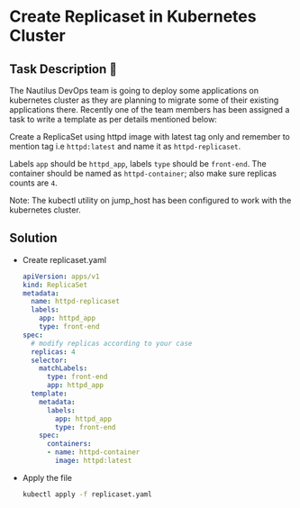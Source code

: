  # Create Replicaset in Kubernetes Cluster

 ## Task Description 📔

The Nautilus DevOps team is going to deploy some applications on kubernetes cluster as they are planning to migrate some of their existing applications there. Recently one of the team members has been assigned a task to write a template as per details mentioned below:

Create a ReplicaSet using httpd image with latest tag only and remember to mention tag i.e `httpd:latest` and name it as `httpd-replicaset`.

Labels `app` should be `httpd_app`, labels `type` should be `front-end`. The container should be named as `httpd-container`; also make sure replicas counts are `4`.

Note: The kubectl utility on jump_host has been configured to work with the kubernetes cluster.

## Solution

- Create replicaset.yaml 
  ```yaml
  apiVersion: apps/v1
  kind: ReplicaSet
  metadata:
    name: httpd-replicaset
    labels:
      app: httpd_app
      type: front-end
  spec:
    # modify replicas according to your case
    replicas: 4
    selector:
      matchLabels:
        type: front-end
        app: httpd_app
    template:
      metadata:
        labels:
          app: httpd_app
          type: front-end
      spec:
        containers:
        - name: httpd-container
          image: httpd:latest
  ```

- Apply the file
  ```bash
  kubectl apply -f replicaset.yaml
  ```
